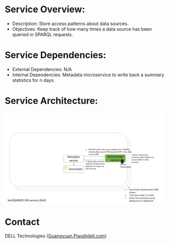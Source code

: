 # Service Overview:
- Description: Store access patterns about data sources.
- Objectives: Keep track of how many times a data source has been queried in SPARQL requests.

# Service Dependencies:
- External Dependencies: N/A
- Internal Dependencies: Metadata microservice to write back a summary statistics for n days.

# Service Architecture:
![](data-storage-service-v20240206.JPG) 

# Contact
DELL Technologies (Guangyuan.Piao@dell.com)
